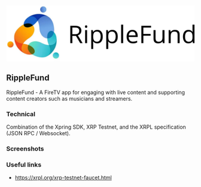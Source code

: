 <p align='center'>
	<img src="./img/logo.png"/>
</p>

RippleFund
---

RippleFund  - A FireTV app for engaging with live content and supporting content creators such as musicians and streamers.

### Technical
Combination of the Xpring SDK, XRP Testnet, and the XRPL specification (JSON RPC / Websocket). 

### Screenshots

### Useful links
* https://xrpl.org/xrp-testnet-faucet.html


